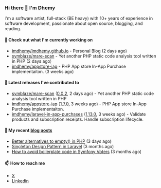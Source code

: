 ### Hi there 👋 I'm Dhemy

I'm a software artist, full-stack (BE heavy) with 10+ years of experience in software development,
passionate about open source, blogging, and reading.

#### 👷 Check out what I'm currently working on

- [imdhemy/imdhemy.github.io](https://github.com/imdhemy/imdhemy.github.io) - Personal Blog (2 days ago)
- [symblaze/mare-scan](https://github.com/symblaze/mare-scan) - Yet another PHP static code analysis tool written in PHP (2 days ago)
- [imdhemy/appstore-iap](https://github.com/imdhemy/appstore-iap) - PHP App store In-App Purchase implementaiton. (3 weeks ago)

#### 🔭 Latest releases I've contributed to

- [symblaze/mare-scan](https://github.com/symblaze/mare-scan) ([0.0.2](https://github.com/symblaze/mare-scan/releases/tag/0.0.2), 2 days ago) - Yet another PHP static code analysis tool written in PHP
- [imdhemy/appstore-iap](https://github.com/imdhemy/appstore-iap) ([1.7.0](https://github.com/imdhemy/appstore-iap/releases/tag/1.7.0), 3 weeks ago) - PHP App store In-App Purchase implementaiton.
- [imdhemy/laravel-in-app-purchases](https://github.com/imdhemy/laravel-in-app-purchases) ([1.13.0](https://github.com/imdhemy/laravel-in-app-purchases/releases/tag/1.13.0), 3 weeks ago) - Validate products and subscription receipts. Handle subscription lifecycle.

#### 📜 My recent [blog posts](https://imdhemy.com/)

- [Better alternatives to empty() in PHP](https://imdhemy.com/blog/php/better-alternatives-to-empty-in-php.html/) (3 days ago)
- [Singleton Design Pattern in Laravel](https://imdhemy.com/blog/php/singleton-design-pattern-in-laravel.html/) (3 months ago)
- [How to avoid boilerplate code in Symfony Voters](https://imdhemy.com/blog/php/how-to-avoid-boilerplate-code-in-symfony-voters.html/) (3 months ago)

#### 📫 How to reach me

- [X](https://twitter.com/imdhemy)
- [Linkedin](https://linkedin.com/in/imdhemy)
